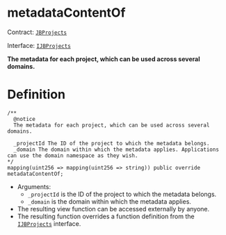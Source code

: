 # metadataContentOf

Contract: [`JBProjects`](/api/contracts/jbprojects/README.md)

Interface: [`IJBProjects`](/api/interfaces/ijbprojects.md)

**The metadata for each project, which can be used across several domains.**

# Definition

```
/** 
  @notice 
  The metadata for each project, which can be used across several domains.

  _projectId The ID of the project to which the metadata belongs.
  _domain The domain within which the metadata applies. Applications can use the domain namespace as they wish.
*/
mapping(uint256 => mapping(uint256 => string)) public override metadataContentOf;
```

* Arguments:
  * `_projectId` is the ID of the project to which the metadata belongs.
  * `_domain` is the domain within which the metadata applies.
* The resulting view function can be accessed externally by anyone.
* The resulting function overrides a function definition from the [`IJBProjects`](/api/interfaces/ijbprojects.md) interface.

